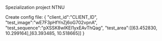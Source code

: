 Spezialization project NTNU


Create config file:
{
     "client_id":"CLIENT_ID",
     "test_image":"wE7F3pHfYnZj6oG702vpnA",
     "test_sequence":"pXSSK8wIKEl1yxEAvThQag",
     "test_area":[[63.452830, 10.299164],[63.393485, 10.518665]]
 }
